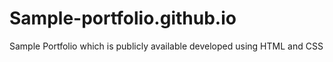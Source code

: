# Sample-portfolio.github.io
Sample Portfolio which is publicly available developed using HTML and CSS
